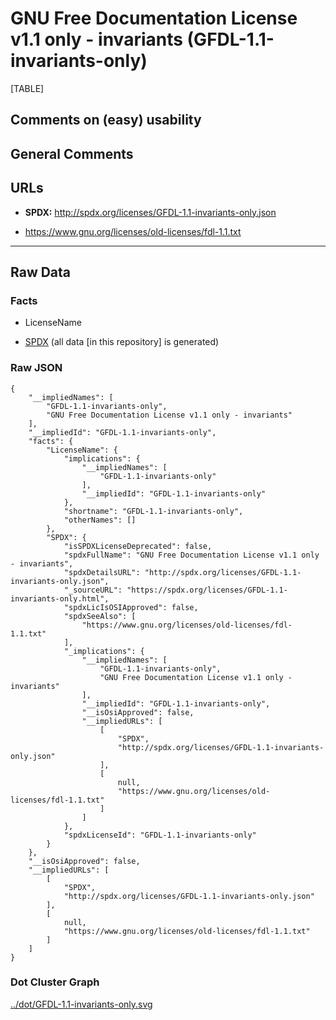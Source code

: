 GNU Free Documentation License v1.1 only - invariants (GFDL-1.1-invariants-only)
================================================================================

[TABLE]

Comments on (easy) usability
----------------------------

General Comments
----------------

URLs
----

-   **SPDX:** http://spdx.org/licenses/GFDL-1.1-invariants-only.json

-   https://www.gnu.org/licenses/old-licenses/fdl-1.1.txt

------------------------------------------------------------------------

Raw Data
--------

### Facts

-   LicenseName

-   [SPDX](https://spdx.org/licenses/GFDL-1.1-invariants-only.html "SPDX")
    (all data \[in this repository\] is generated)

### Raw JSON

    {
        "__impliedNames": [
            "GFDL-1.1-invariants-only",
            "GNU Free Documentation License v1.1 only - invariants"
        ],
        "__impliedId": "GFDL-1.1-invariants-only",
        "facts": {
            "LicenseName": {
                "implications": {
                    "__impliedNames": [
                        "GFDL-1.1-invariants-only"
                    ],
                    "__impliedId": "GFDL-1.1-invariants-only"
                },
                "shortname": "GFDL-1.1-invariants-only",
                "otherNames": []
            },
            "SPDX": {
                "isSPDXLicenseDeprecated": false,
                "spdxFullName": "GNU Free Documentation License v1.1 only - invariants",
                "spdxDetailsURL": "http://spdx.org/licenses/GFDL-1.1-invariants-only.json",
                "_sourceURL": "https://spdx.org/licenses/GFDL-1.1-invariants-only.html",
                "spdxLicIsOSIApproved": false,
                "spdxSeeAlso": [
                    "https://www.gnu.org/licenses/old-licenses/fdl-1.1.txt"
                ],
                "_implications": {
                    "__impliedNames": [
                        "GFDL-1.1-invariants-only",
                        "GNU Free Documentation License v1.1 only - invariants"
                    ],
                    "__impliedId": "GFDL-1.1-invariants-only",
                    "__isOsiApproved": false,
                    "__impliedURLs": [
                        [
                            "SPDX",
                            "http://spdx.org/licenses/GFDL-1.1-invariants-only.json"
                        ],
                        [
                            null,
                            "https://www.gnu.org/licenses/old-licenses/fdl-1.1.txt"
                        ]
                    ]
                },
                "spdxLicenseId": "GFDL-1.1-invariants-only"
            }
        },
        "__isOsiApproved": false,
        "__impliedURLs": [
            [
                "SPDX",
                "http://spdx.org/licenses/GFDL-1.1-invariants-only.json"
            ],
            [
                null,
                "https://www.gnu.org/licenses/old-licenses/fdl-1.1.txt"
            ]
        ]
    }

### Dot Cluster Graph

[../dot/GFDL-1.1-invariants-only.svg](../dot/GFDL-1.1-invariants-only.svg "../dot/GFDL-1.1-invariants-only.svg")